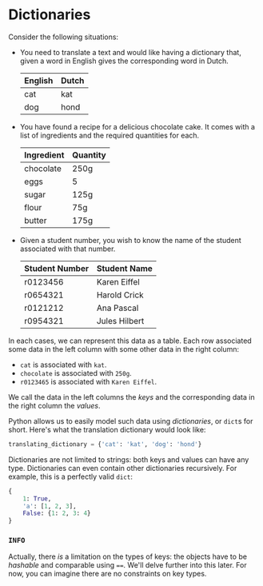 # Dictionaries

Consider the following situations:

* You need to translate a text and would like having a dictionary that, given a word in English gives the corresponding word in Dutch.

  | English | Dutch |
  | ------- | ----- |
  | cat | kat |
  | dog | hond |

* You have found a recipe for a delicious chocolate cake.
  It comes with a list of ingredients and the required quantities for each.

  | Ingredient | Quantity |
  | ---------- | -------- |
  | chocolate | 250g |
  | eggs | 5 |
  | sugar | 125g |
  | flour | 75g |
  | butter | 175g |

* Given a student number, you wish to know the name of the student associated with that number.

  | Student Number | Student Name |
  | -------------- | ------------ |
  | r0123456 | Karen Eiffel |
  | r0654321 | Harold Crick |
  | r0121212 | Ana Pascal |
  | r0954321 | Jules Hilbert |


In each cases, we can represent this data as a table.
Each row associated some data in the left column with some other data in the right column:

* `cat` is associated with `kat`.
* `chocolate` is associated with `250g`.
* `r0123465` is associated with `Karen Eiffel`.

We call the data in the left columns the *keys* and the corresponding data in the right column the *values*.

Python allows us to easily model such data using *dictionaries*, or `dict`s for short.
Here's what the translation dictionary would look like:


```python
translating_dictionary = {'cat': 'kat', 'dog': 'hond'}
```



Dictionaries are not limited to strings: both keys and values can have any type.
Dictionaries can even contain other dictionaries recursively.
For example, this is a perfectly valid `dict`:


```python
{
    1: True,
    'a': [1, 2, 3],
    False: {1: 2, 3: 4}
}
```



### `INFO`
Actually, there *is* a limitation on the types of keys: the objects have to be *hashable* and comparable using `==`.
We'll delve further into this later.
For now, you can imagine there are no constraints on key types.

